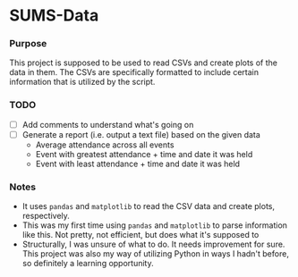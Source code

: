 # SUMS-Data

### Purpose

This project is supposed to be used to read CSVs and create plots of the data in them. The CSVs are specifically formatted to include certain information that is utilized by the script.

### TODO

- [ ] Add comments to understand what's going on
- [ ] Generate a report (i.e. output a text file) based on the given data
  - Average attendance across all events
  - Event with greatest attendance + time and date it was held
  - Event with least attendance + time and date it was held

### Notes

* It uses `pandas` and `matplotlib` to read the CSV data and create plots, respectively. 
* This was my first time using `pandas` and `matplotlib` to parse information like this. Not pretty, not efficient, but does what it's supposed to
* Structurally, I was unsure of what to do. It needs improvement for sure. This project was also my way of utilizing Python in ways I hadn't before, so definitely a learning opportunity.

